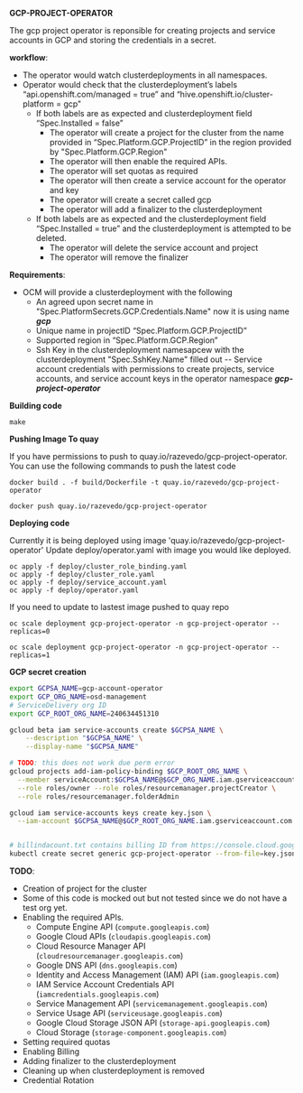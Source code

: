 **GCP-PROJECT-OPERATOR**

The gcp project operator is reponsible for creating projects and service accounts in GCP and storing the credentials in a secret. 

**workflow**:
- The operator would watch clusterdeployments in all namespaces. 
- Operator would check that the clusterdeployment’s labels “api.openshift.com/managed = true” and “hive.openshift.io/cluster-platform = gcp" 
  - If both labels are as expected and clusterdeployment field “Spec.Installed = false” 
    - The operator will create a project for the cluster from the name provided in 
“Spec.Platform.GCP.ProjectID” in the region provided by "Spec.Platform.GCP.Region" 
    - The operator will then enable the required APIs.
    - The operator will set quotas as required
    - The operator will then create a service account for the operator and key 
    - The operator will create a secret called gcp 
    - The operator will add a finalizer to the clusterdeployment
  - If both labels are as expected and the clusterdeployment field “Spec.Installed = true” and the clusterdeployment is attempted to be deleted. 
    - The operator will delete the service account and project
    - The operator will remove the finalizer

**Requirements**:
- OCM will provide a clusterdeployment with the following
  - An agreed upon secret name in "Spec.PlatformSecrets.GCP.Credentials.Name" now it is using name **_gcp_**
  - Unique name in projectID “Spec.Platform.GCP.ProjectID” 
  - Supported region in “Spec.Platform.GCP.Region”
  - Ssh Key in the clusterdeployment namesapcew with the clusterdeployment  "Spec.SshKey.Name" filled out
-- Service account credentials with permissions to create projects, service accounts, and service account keys  in the operator namespace _**gcp-project-operator**_

**Building code**

`make`

**Pushing Image To quay**

If you have permissions to push to quay.io/razevedo/gcp-project-operator. You can use the following commands to push the latest code 

```
docker build . -f build/Dockerfile -t quay.io/razevedo/gcp-project-operator

docker push quay.io/razevedo/gcp-project-operator
```

**Deploying code**

Currently it is being deployed using image 'quay.io/razevedo/gcp-project-operator' Update deploy/operator.yaml with image you would like deployed. 

```
oc apply -f deploy/cluster_role_binding.yaml
oc apply -f deploy/cluster_role.yaml
oc apply -f deploy/service_account.yaml
oc apply -f deploy/operator.yaml
```

If you need to update to lastest image pushed to quay repo

```
oc scale deployment gcp-project-operator -n gcp-project-operator --replicas=0

oc scale deployment gcp-project-operator -n gcp-project-operator --replicas=1
```

**GCP secret creation**

```bash
export GCPSA_NAME=gcp-account-operator
export GCP_ORG_NAME=osd-management
# ServiceDelivery org ID
export GCP_ROOT_ORG_NAME=240634451310 

gcloud beta iam service-accounts create $GCPSA_NAME \
    --description "$GCPSA_NAME" \
    --display-name "$GCPSA_NAME"

# TODO: this does not work due perm error
gcloud projects add-iam-policy-binding $GCP_ROOT_ORG_NAME \
  --member serviceAccount:$GCPSA_NAME@$GCP_ORG_NAME.iam.gserviceaccount.com \
  --role roles/owner --role roles/resourcemanager.projectCreator \
  --role roles/resourcemanager.folderAdmin

gcloud iam service-accounts keys create key.json \
  --iam-account $GCPSA_NAME@$GCP_ROOT_ORG_NAME.iam.gserviceaccount.com


# billindacount.txt contains billing ID from https://console.cloud.google.com/billing
kubectl create secret generic gcp-project-operator --from-file=key.json=secrets/key.json --from-file=billingaccount=secrets/billingaccount.txt -n gcp-project-operator

```

**TODO**:
-  Creation of project for the cluster
  - Some of this code is mocked out but not tested since we do not have a test org yet.
- Enabling the required APIs.
    - Compute Engine API (`compute.googleapis.com`)
    - Google Cloud APIs (`cloudapis.googleapis.com`)
    - Cloud Resource Manager API (`cloudresourcemanager.googleapis.com`)
    - Google DNS API (`dns.googleapis.com`)
    - Identity and Access Management (IAM) API (`iam.googleapis.com`)
    - IAM Service Account Credentials API (`iamcredentials.googleapis.com`)
    - Service Management API (`servicemanagement.googleapis.com`)
    - Service Usage API (`serviceusage.googleapis.com`)
    - Google Cloud Storage JSON API (`storage-api.googleapis.com`)
    - Cloud Storage (`storage-component.googleapis.com`)
- Setting required quotas
- Enabling Billing
- Adding finalizer to the clusterdeployment
- Cleaning up when clusterdeployment is removed
- Credential Rotation
